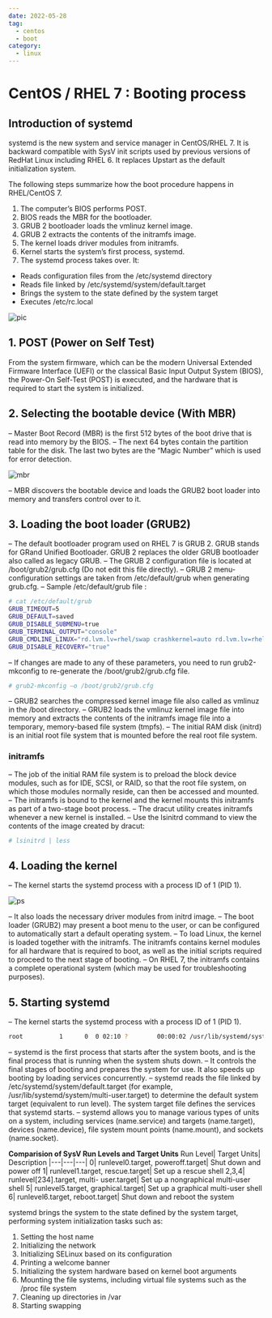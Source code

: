 ```yaml
---
date: 2022-05-28
tag:
  - centos
  - boot
category:
  - linux
---
```


# CentOS / RHEL 7 : Booting process

## Introduction of systemd

systemd is the new system and service manager in CentOS/RHEL 7. It is backward compatible with SysV init scripts used by previous versions of RedHat Linux including RHEL 6. It replaces Upstart as the default initialization system.

The following steps summarize how the boot procedure happens in RHEL/CentOS 7.

1. The computer’s BIOS performs POST.
2. BIOS reads the MBR for the bootloader.
3. GRUB 2 bootloader loads the vmlinuz kernel image.
4. GRUB 2 extracts the contents of the initramfs image.
5. The kernel loads driver modules from initramfs.
6. Kernel starts the system’s first process, systemd.
7. The systemd process takes over. It:

- Reads configuration files from the /etc/systemd directory
- Reads file linked by /etc/systemd/system/default.target
- Brings the system to the state defined by the system target
- Executes /etc/rc.local

![pic](/img/RHEL-CentOS-7-Boot-process-systemd.png)

## 1. POST (Power on Self Test)

From the system firmware, which can be the modern Universal Extended Firmware Interface (UEFI) or the classical Basic Input Output System (BIOS), the Power-On Self-Test (POST) is executed, and the hardware that is required to start the system is initialized.

## 2. Selecting the bootable device (With MBR)

– Master Boot Record (MBR) is the first 512 bytes of the boot drive that is read into memory by the BIOS.
– The next 64 bytes contain the partition table for the disk. The last two bytes are the “Magic Number” which is used for error detection.

![mbr](/img/MBR.png)

– MBR discovers the bootable device and loads the GRUB2 boot loader into memory and transfers control over to it.

## 3. Loading the boot loader (GRUB2)

– The default bootloader program used on RHEL 7 is GRUB 2. GRUB stands for GRand Unified Bootloader. GRUB 2 replaces the older GRUB bootloader also called as legacy GRUB.
– The GRUB 2 configuration file is located at /boot/grub2/grub.cfg (Do not edit this file directly).
– GRUB 2 menu-configuration settings are taken from /etc/default/grub when generating grub.cfg.
– Sample /etc/default/grub file :

```bash
# cat /etc/default/grub
GRUB_TIMEOUT=5
GRUB_DEFAULT=saved
GRUB_DISABLE_SUBMENU=true
GRUB_TERMINAL_OUTPUT="console"
GRUB_CMDLINE_LINUX="rd.lvm.lv=rhel/swap crashkernel=auto rd.lvm.lv=rhel/root rhgb quiet net.ifnames=0"
GRUB_DISABLE_RECOVERY="true"
```

– If changes are made to any of these parameters, you need to run grub2-mkconfig to re-generate the /boot/grub2/grub.cfg file.

```bash
# grub2-mkconfig –o /boot/grub2/grub.cfg
```

– GRUB2 searches the compressed kernel image file also called as vmlinuz in the /boot directory.
– GRUB2 loads the vmlinuz kernel image file into memory and extracts the contents of the initramfs image file into a temporary, memory-based file system (tmpfs).
– The initial RAM disk (initrd) is an initial root file system that is mounted before the real root file system.

### initramfs

– The job of the initial RAM file system is to preload the block device modules, such as for IDE, SCSI, or RAID, so that the root file system, on which those modules normally reside, can then be accessed and mounted.
– The initramfs is bound to the kernel and the kernel mounts this initramfs as part of a two-stage boot process.
– The dracut utility creates initramfs whenever a new kernel is installed.
– Use the lsinitrd command to view the contents of the image created by dracut:

```bash
# lsinitrd | less
```

## 4. Loading the kernel

– The kernel starts the systemd process with a process ID of 1 (PID 1).

![ps](/img/systemd-first-process-started-with-PID-1-RHEL-7.png)

– It also loads the necessary driver modules from initrd image.
– The boot loader (GRUB2) may present a boot menu to the user, or can be configured to automatically start a default operating system.
– To load Linux, the kernel is loaded together with the initramfs. The initramfs contains kernel modules for all hardware that is required to boot, as well as the initial scripts required to proceed to the next stage of booting.
– On RHEL 7, the initramfs contains a complete operational system (which may be used for troubleshooting purposes).

## 5. Starting systemd

– The kernel starts the systemd process with a process ID of 1 (PID 1).

```bash
root          1      0  0 02:10 ?        00:00:02 /usr/lib/systemd/systemd --switched-root --system --deserialize 23
```

– systemd is the first process that starts after the system boots, and is the final process that is running when the system shuts down.
– It controls the final stages of booting and prepares the system for use. It also speeds up booting by loading services concurrently.
– systemd reads the file linked by /etc/systemd/system/default.target (for example, /usr/lib/systemd/system/multi-user.target) to determine the default system target (equivalent to run level). The system target file defines the services that systemd starts.
– systemd allows you to manage various types of units on a system, including services (name.service) and targets (name.target), devices (name.device), file system mount points (name.mount), and sockets (name.socket).

**Comparision of SysV Run Levels and Target Units**
Run Level| Target Units| Description
|---|---|---|
0| runlevel0.target, poweroff.target| Shut down and power off
1| runlevel1.target, rescue.target| Set up a rescue shell
2,3,4| runlevel[234].target, multi- user.target| Set up a nongraphical multi-user shell
5| runlevel5.target, graphical.target| Set up a graphical multi-user shell
6| runlevel6.target, reboot.target| Shut down and reboot the system

systemd brings the system to the state defined by the system target, performing system initialization tasks such as:

1. Setting the host name
2. Initializing the network
3. Initializing SELinux based on its configuration
4. Printing a welcome banner
5. Initializing the system hardware based on kernel boot arguments
6. Mounting the file systems, including virtual file systems such as the /proc file system
7. Cleaning up directories in /var
8. Starting swapping
